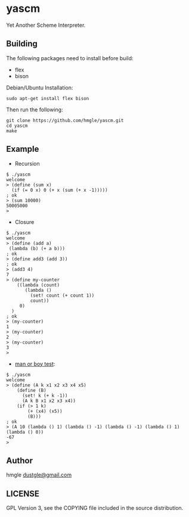 # yascm

Yet Another Scheme Interpreter.

## Building

The following packages need to install before build:

- flex
- bison

Debian/Ubuntu Installation:

```
sudo apt-get install flex bison
```

Then run the following:

```
git clone https://github.com/hmgle/yascm.git
cd yascm
make
```

## Example

- Recursion

```
$ ./yascm
welcome
> (define (sum x)
  (if (= 0 x) 0 (+ x (sum (+ x -1)))))
; ok
> (sum 10000)
50005000
>
```

- Closure

```
$ ./yascm
welcome
> (define (add a)
 (lambda (b) (+ a b)))
; ok
> (define add3 (add 3))
; ok
> (add3 4)
7
> (define my-counter
    ((lambda (count)
       (lambda ()
         (set! count (+ count 1))
         count))
     0)
  )
; ok
> (my-counter)
1
> (my-counter)
2
> (my-counter)
3
>
```

- [man or boy test](https://en.wikipedia.org/?title=Man_or_boy_test):

```
$ ./yascm
welcome
> (define (A k x1 x2 x3 x4 x5)
    (define (B)
      (set! k (+ k -1))
      (A k B x1 x2 x3 x4))
    (if (> 1 k)
        (+ (x4) (x5))
        (B)))
; ok
> (A 10 (lambda () 1) (lambda () -1) (lambda () -1) (lambda () 1) (lambda () 0))
-67
> 
```

## Author

hmgle <dustgle@gmail.com>

## LICENSE

GPL Version 3, see the COPYING file included in the source distribution.
